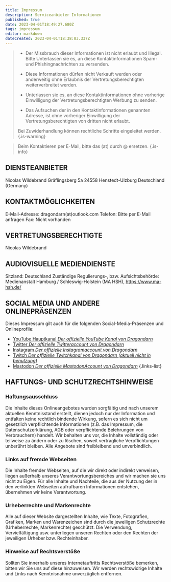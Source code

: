 ```yaml
---
title: Impressum
description: Serviceanbieter Informationen
published: true
date: 2023-04-01T18:49:27.680Z
tags: impressum
editor: markdown
dateCreated: 2023-04-01T18:38:03.337Z
---
```


> - Der Missbrauch dieser Informationen ist nicht erlaubt und Illegal. Bitte Unterlassen sie es, an diese Kontaktinformationen Spam- und Phishingnachrichten zu versenden.
> 
> - Diese Informationen dürfen nicht Verkauft werden oder anderweitig ohne Erlaubnis der Vertretungsberechtigten weiterverbreitet werden.
>
> - Unterlassen sie es, an diese Kontaktinformationen ohne vorherige Einwilligung der Vertretungsberechtigten Werbung zu senden.
> 
> - Das Aufsuchen der in den Kontaktinformationen genannten Adresse, ist ohne vorheriger Einwilligung der Vertretungsberechtigten von dritten nicht erlaubt.
> 
> Bei Zuwiderhandlung können rechtliche Schritte eingeleitet werden.
{.is-warning}

> Beim Kontaktieren per E-Mail, bitte das (at) durch @ ersetzen.
{.is-info}


## DIENSTEANBIETER
Nicolas Wildebrand
Gräflingsberg 5a
24558 Henstedt-Ulzburg
Deutschland (Germany)

## KONTAKTMÖGLICHKEITEN
E-Mail-Adresse: dragondarn(at)outlook.com
Telefon: Bitte per E-Mail anfragen
Fax: Nicht vorhanden

## VERTRETUNGSBERECHTIGTE
Nicolas Wildebrand

## AUDIOVISUELLE MEDIENDIENSTE
Sitzland: Deutschland
Zuständige Regulierungs-, bzw. Aufsichtsbehörde: Medienanstalt Hamburg / Schleswig-Holstein (MA HSH), https://www.ma-hsh.de/

## SOCIAL MEDIA UND ANDERE ONLINEPRÄSENZEN
Dieses Impressum gilt auch für die folgenden Social-Media-Präsenzen und Onlineprofile:

- [YouTube Hauptkanal *Der offizielle YouTube Kanal von Dragondarn*](https://www.youtube.com/@DragondarnDE)
- [Twitter *Der offizielle Twitteraccount von Dragondarn*](https://twitter.com/Dragondarn)
- [Instagram *Der offizielle Instagramaccount von Dragondarn*](https://www.instagram.com/dragondarn1768/)
- [Twitch *Der offizielle Twitchkanal von Dragondarn (aktuell nicht in benutzung)*](https://www.twitch.tv/dragondarn)
- [Mastodon *Der offizielle MastodonAccount von Dragondarn*](https://mastodon.social/@dragondarn)
{.links-list}

## HAFTUNGS- UND SCHUTZRECHTSHINWEISE

### Haftungsausschluss
Die Inhalte dieses Onlineangebotes wurden sorgfältig und nach unserem aktuellen Kenntnisstand erstellt, dienen jedoch nur der Information und entfalten keine rechtlich bindende Wirkung, sofern es sich nicht um gesetzlich verpflichtende Informationen (z.B. das Impressum, die Datenschutzerklärung, AGB oder verpflichtende Belehrungen von Verbrauchern) handelt. Wir behalten uns vor, die Inhalte vollständig oder teilweise zu ändern oder zu löschen, soweit vertragliche Verpflichtungen unberührt bleiben. Alle Angebote sind freibleibend und unverbindlich.

### Links auf fremde Webseiten
Die Inhalte fremder Webseiten, auf die wir direkt oder indirekt verweisen, liegen außerhalb unseres Verantwortungsbereiches und wir machen sie uns nicht zu Eigen. Für alle Inhalte und Nachteile, die aus der Nutzung der in den verlinkten Webseiten aufrufbaren Informationen entstehen, übernehmen wir keine Verantwortung.

### Urheberrechte und Markenrechte
Alle auf dieser Website dargestellten Inhalte, wie Texte, Fotografien, Grafiken, Marken und Warenzeichen sind durch die jeweiligen Schutzrechte (Urheberrechte, Markenrechte) geschützt. Die Verwendung, Vervielfältigung usw. unterliegen unseren Rechten oder den Rechten der jeweiligen Urheber bzw. Rechteinhaber.

### Hinweise auf Rechtsverstöße
Sollten Sie innerhalb unseres Internetauftritts Rechtsverstöße bemerken, bitten wir Sie uns auf diese hinzuweisen. Wir werden rechtswidrige Inhalte und Links nach Kenntnisnahme unverzüglich entfernen.